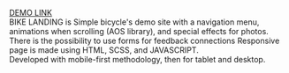 [DEMO LINK](https://Tetkopot.github.io/Bike-landing/)  
BIKE LANDING is Simple bicycle's demo site with a navigation menu, animations when scrolling (AOS library), and special effects for photos.  
There is the possibility to use forms for feedback connections Responsive page is made using HTML, SCSS, and JAVASCRIPT.   
Developed with mobile-first methodology, then for tablet and desktop.



